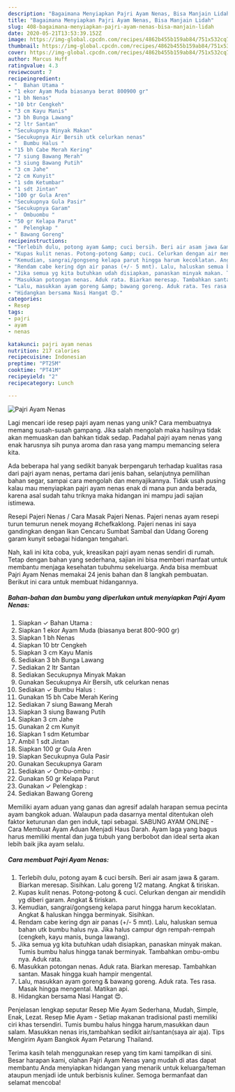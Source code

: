 ```yaml
---
description: "Bagaimana Menyiapkan Pajri Ayam Nenas, Bisa Manjain Lidah"
title: "Bagaimana Menyiapkan Pajri Ayam Nenas, Bisa Manjain Lidah"
slug: 408-bagaimana-menyiapkan-pajri-ayam-nenas-bisa-manjain-lidah
date: 2020-05-21T13:53:39.152Z
image: https://img-global.cpcdn.com/recipes/4862b455b159ab84/751x532cq70/pajri-ayam-nenas-foto-resep-utama.jpg
thumbnail: https://img-global.cpcdn.com/recipes/4862b455b159ab84/751x532cq70/pajri-ayam-nenas-foto-resep-utama.jpg
cover: https://img-global.cpcdn.com/recipes/4862b455b159ab84/751x532cq70/pajri-ayam-nenas-foto-resep-utama.jpg
author: Marcus Huff
ratingvalue: 4.3
reviewcount: 7
recipeingredient:
- "  Bahan Utama "
- "1 ekor Ayam Muda biasanya berat 800900 gr"
- "1 bh Nenas"
- "10 btr Cengkeh"
- "3 cm Kayu Manis"
- "3 bh Bunga Lawang"
- "2 ltr Santan"
- "Secukupnya Minyak Makan"
- "Secukupnya Air Bersih utk celurkan nenas"
- "  Bumbu Halus "
- "15 bh Cabe Merah Kering"
- "7 siung Bawang Merah"
- "3 siung Bawang Putih"
- "3 cm Jahe"
- "2 cm Kunyit"
- "1 sdm Ketumbar"
- "1 sdt Jintan"
- "100 gr Gula Aren"
- "Secukupnya Gula Pasir"
- "Secukupnya Garam"
- "  Ombuombu "
- "50 gr Kelapa Parut"
- "  Pelengkap "
- " Bawang Goreng"
recipeinstructions:
- "Terlebih dulu, potong ayam &amp; cuci bersih. Beri air asam jawa &amp; garam. Biarkan meresap. Sisihkan. Lalu goreng 1/2 matang. Angkat &amp; tiriskan."
- "Kupas kulit nenas. Potong-potong &amp; cuci. Celurkan dengan air mendidih yg diberi garam. Angkat &amp; tiriskan."
- "Kemudian, sangrai/gongseng kelapa parut hingga harum kecoklatan. Angkat &amp; haluskan hingga berminyak. Sisihkan."
- "Rendam cabe kering dgn air panas (+/- 5 mnt). Lalu, haluskan semua bahan utk bumbu halus nya. Jika halus campur dgn rempah-rempah (cengkeh, kayu manis, bunga lawang)."
- "Jika semua yg kita butuhkan udah disiapkan, panaskan minyak makan. Tumis bumbu halus hingga tanak berminyak. Tambahkan ombu-ombu nya. Aduk rata."
- "Masukkan potongan nenas. Aduk rata. Biarkan meresap. Tambahkan santan. Masak hingga kuah hampir mengental."
- "Lalu, masukkan ayam goreng &amp; bawang goreng. Aduk rata. Tes rasa. Masak hingga mengental. Matikan api."
- "Hidangkan bersama Nasi Hangat 😍."
categories:
- Resep
tags:
- pajri
- ayam
- nenas

katakunci: pajri ayam nenas 
nutrition: 217 calories
recipecuisine: Indonesian
preptime: "PT25M"
cooktime: "PT41M"
recipeyield: "2"
recipecategory: Lunch

---
```



![Pajri Ayam Nenas](https://img-global.cpcdn.com/recipes/4862b455b159ab84/751x532cq70/pajri-ayam-nenas-foto-resep-utama.jpg)

Lagi mencari ide resep pajri ayam nenas yang unik? Cara membuatnya memang susah-susah gampang. Jika salah mengolah maka hasilnya tidak akan memuaskan dan bahkan tidak sedap. Padahal pajri ayam nenas yang enak harusnya sih punya aroma dan rasa yang mampu memancing selera kita.

Ada beberapa hal yang sedikit banyak berpengaruh terhadap kualitas rasa dari pajri ayam nenas, pertama dari jenis bahan, selanjutnya pemilihan bahan segar, sampai cara mengolah dan menyajikannya. Tidak usah pusing kalau mau menyiapkan pajri ayam nenas enak di mana pun anda berada, karena asal sudah tahu triknya maka hidangan ini mampu jadi sajian istimewa.

Resepi Pajeri Nenas / Cara Masak Pajeri Nenas. Pajeri nenas ayam resepi turun temurun nenek moyang #chefkaklong. Pajeri nenas ini saya gandingkan dengan Ikan Cencaru Sumbat Sambal dan Udang Goreng garam kunyit sebagai hidangan tengahari.


Nah, kali ini kita coba, yuk, kreasikan pajri ayam nenas sendiri di rumah. Tetap dengan bahan yang sederhana, sajian ini bisa memberi manfaat untuk membantu menjaga kesehatan tubuhmu sekeluarga. Anda bisa membuat Pajri Ayam Nenas memakai 24 jenis bahan dan 8 langkah pembuatan. Berikut ini cara untuk membuat hidangannya.

<!--inarticleads1-->

##### Bahan-bahan dan bumbu yang diperlukan untuk menyiapkan Pajri Ayam Nenas:

1. Siapkan  ✓ Bahan Utama :
1. Siapkan 1 ekor Ayam Muda (biasanya berat 800-900 gr)
1. Siapkan 1 bh Nenas
1. Siapkan 10 btr Cengkeh
1. Siapkan 3 cm Kayu Manis
1. Sediakan 3 bh Bunga Lawang
1. Sediakan 2 ltr Santan
1. Sediakan Secukupnya Minyak Makan
1. Gunakan Secukupnya Air Bersih, utk celurkan nenas
1. Sediakan  ✓ Bumbu Halus :
1. Gunakan 15 bh Cabe Merah Kering
1. Sediakan 7 siung Bawang Merah
1. Siapkan 3 siung Bawang Putih
1. Siapkan 3 cm Jahe
1. Gunakan 2 cm Kunyit
1. Siapkan 1 sdm Ketumbar
1. Ambil 1 sdt Jintan
1. Siapkan 100 gr Gula Aren
1. Siapkan Secukupnya Gula Pasir
1. Gunakan Secukupnya Garam
1. Sediakan  ✓ Ombu-ombu :
1. Gunakan 50 gr Kelapa Parut
1. Gunakan  ✓ Pelengkap :
1. Sediakan  Bawang Goreng


Memiliki ayam aduan yang ganas dan agresif adalah harapan semua pecinta ayam bangkok aduan. Walaupun pada dasarnya mental ditentukan oleh faktor keturunan dan gen induk, tapi sebagai. SABUNG AYAM ONLINE - Cara Membuat Ayam Aduan Menjadi Haus Darah. Ayam laga yang bagus harus memiliki mental dan juga tubuh yang berbobot dan ideal serta akan lebih baik jika ayam selalu. 

<!--inarticleads2-->

##### Cara membuat Pajri Ayam Nenas:

1. Terlebih dulu, potong ayam &amp; cuci bersih. Beri air asam jawa &amp; garam. Biarkan meresap. Sisihkan. Lalu goreng 1/2 matang. Angkat &amp; tiriskan.
1. Kupas kulit nenas. Potong-potong &amp; cuci. Celurkan dengan air mendidih yg diberi garam. Angkat &amp; tiriskan.
1. Kemudian, sangrai/gongseng kelapa parut hingga harum kecoklatan. Angkat &amp; haluskan hingga berminyak. Sisihkan.
1. Rendam cabe kering dgn air panas (+/- 5 mnt). Lalu, haluskan semua bahan utk bumbu halus nya. Jika halus campur dgn rempah-rempah (cengkeh, kayu manis, bunga lawang).
1. Jika semua yg kita butuhkan udah disiapkan, panaskan minyak makan. Tumis bumbu halus hingga tanak berminyak. Tambahkan ombu-ombu nya. Aduk rata.
1. Masukkan potongan nenas. Aduk rata. Biarkan meresap. Tambahkan santan. Masak hingga kuah hampir mengental.
1. Lalu, masukkan ayam goreng &amp; bawang goreng. Aduk rata. Tes rasa. Masak hingga mengental. Matikan api.
1. Hidangkan bersama Nasi Hangat 😍.


Penjelasan lengkap seputar Resep Mie Ayam Sederhana, Mudah, Simple, Enak, Lezat. Resep Mie Ayam - Setiap makanan tradisional pasti memiliki ciri khas tersendiri. Tumis bumbu halus hingga harum,masukkan daun salam. Masukkan nenas iris,tambahkan sedikit air/santan(saya air aja). Tips Mengirim Ayam Bangkok Ayam Petarung Thailand. 

Terima kasih telah menggunakan resep yang tim kami tampilkan di sini. Besar harapan kami, olahan Pajri Ayam Nenas yang mudah di atas dapat membantu Anda menyiapkan hidangan yang menarik untuk keluarga/teman ataupun menjadi ide untuk berbisnis kuliner. Semoga bermanfaat dan selamat mencoba!
